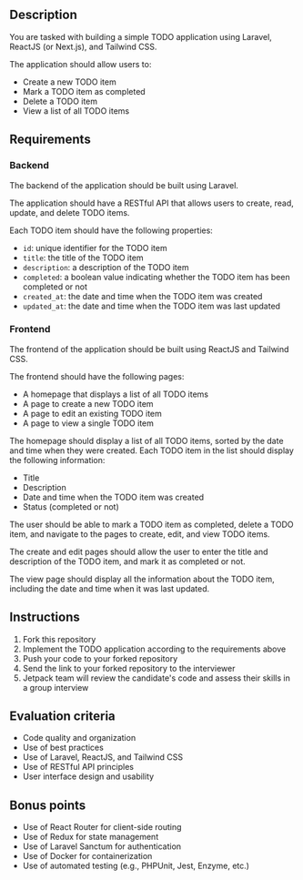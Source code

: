 ## Description

You are tasked with building a simple TODO application using Laravel, ReactJS (or Next.js), and Tailwind CSS.

The application should allow users to:

- Create a new TODO item
- Mark a TODO item as completed
- Delete a TODO item
- View a list of all TODO items

## Requirements

### Backend

The backend of the application should be built using Laravel.

The application should have a RESTful API that allows users to create, read, update, and delete TODO items.

Each TODO item should have the following properties:

- `id`: unique identifier for the TODO item
- `title`: the title of the TODO item
- `description`: a description of the TODO item
- `completed`: a boolean value indicating whether the TODO item has been completed or not
- `created_at`: the date and time when the TODO item was created
- `updated_at`: the date and time when the TODO item was last updated

### Frontend

The frontend of the application should be built using ReactJS and Tailwind CSS.

The frontend should have the following pages:

- A homepage that displays a list of all TODO items
- A page to create a new TODO item
- A page to edit an existing TODO item
- A page to view a single TODO item

The homepage should display a list of all TODO items, sorted by the date and time when they were created. Each TODO item in the list should display the following information:

- Title
- Description
- Date and time when the TODO item was created
- Status (completed or not)

The user should be able to mark a TODO item as completed, delete a TODO item, and navigate to the pages to create, edit, and view TODO items.

The create and edit pages should allow the user to enter the title and description of the TODO item, and mark it as completed or not.

The view page should display all the information about the TODO item, including the date and time when it was last updated.

## Instructions

1. Fork this repository
2. Implement the TODO application according to the requirements above
3. Push your code to your forked repository
4. Send the link to your forked repository to the interviewer
5. Jetpack team will review the candidate's code and assess their skills in a group interview

## Evaluation criteria

- Code quality and organization
- Use of best practices
- Use of Laravel, ReactJS, and Tailwind CSS
- Use of RESTful API principles
- User interface design and usability

## Bonus points

- Use of React Router for client-side routing
- Use of Redux for state management
- Use of Laravel Sanctum for authentication
- Use of Docker for containerization
- Use of automated testing (e.g., PHPUnit, Jest, Enzyme, etc.)
